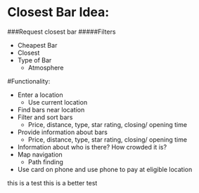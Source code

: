 # Closest Bar Idea:

###Request closest bar
#####Filters
- Cheapest Bar
- Closest
- Type of Bar
  - Atmosphere
  
  
#Functionality:
- Enter a location
  - Use current location
- Find bars near location
- Filter and sort bars
  - Price, distance, type, star rating, closing/ opening time
- Provide information about bars
  - Price, distance, type, star rating, closing/ opening time
- Information about who is there? How crowded it is?
- Map navigation
  - Path finding
- Use card on phone and use phone to pay at eligible location

this is a test
this is a better test
